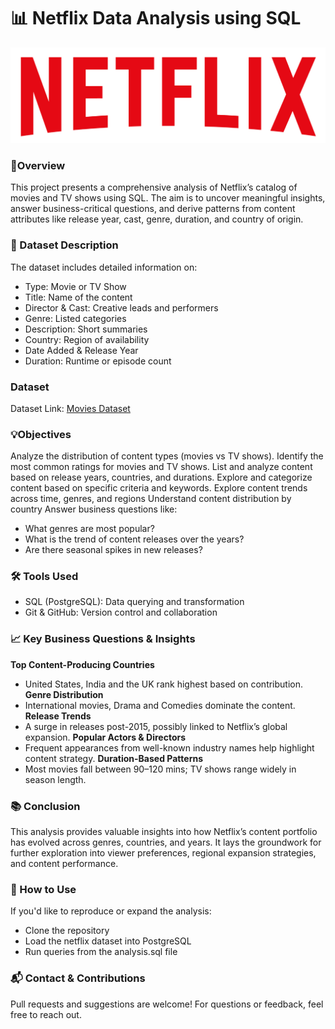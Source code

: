 **<h1>📊 Netflix Data Analysis using SQL</h1>**

<IMG SRC = 'logo.png'>

**<h3>🎯Overview</h3>**
This project presents a comprehensive analysis of Netflix’s catalog of movies and TV shows using SQL. The aim is to uncover meaningful insights, answer business-critical questions, and derive patterns from content attributes like release year, cast, genre, duration, and country of origin.

**<h3>🧩 Dataset Description</h3>**
The dataset includes detailed information on:
- Type: Movie or TV Show
- Title: Name of the content
- Director & Cast: Creative leads and performers
- Genre: Listed categories
- Description: Short summaries
- Country: Region of availability
- Date Added & Release Year
- Duration: Runtime or episode count

**<h3>Dataset</h3>**
Dataset Link: <a href = "https://github.com/sonalipatil2911/Netflix_data_analysis/blob/main/analysis.sql">Movies Dataset</a>

**<h3>💡Objectives</h3>**
Analyze the distribution of content types (movies vs TV shows).
Identify the most common ratings for movies and TV shows.
List and analyze content based on release years, countries, and durations.
Explore and categorize content based on specific criteria and keywords.
Explore content trends across time, genres, and regions
Understand content distribution by country
Answer business questions like:
- What genres are most popular?
- What is the trend of content releases over the years?
- Are there seasonal spikes in new releases?

**<h3>🛠 Tools Used</h3>**
- SQL (PostgreSQL): Data querying and transformation
- Git & GitHub: Version control and collaboration


**<h3>📈 Key Business Questions & Insights</h3>**
**Top Content-Producing Countries**
- United States, India and the UK rank highest based on contribution.
**Genre Distribution**
- International movies, Drama and Comedies dominate the content.
**Release Trends**
- A surge in releases post-2015, possibly linked to Netflix’s global expansion.
**Popular Actors & Directors**
- Frequent appearances from well-known industry names help highlight content strategy.
**Duration-Based Patterns**
- Most movies fall between 90–120 mins; TV shows range widely in season length.


**<h3>📚 Conclusion</h3>**
This analysis provides valuable insights into how Netflix’s content portfolio has evolved across genres, countries, and years. It lays the groundwork for further exploration into viewer preferences, regional expansion strategies, and content performance.

**<h3>🚀 How to Use</h3>**
If you'd like to reproduce or expand the analysis:
- Clone the repository
- Load the netflix dataset into PostgreSQL
- Run queries from the analysis.sql file


<h3>📬 Contact & Contributions</h3>
Pull requests and suggestions are welcome! For questions or feedback, feel free to reach out.

